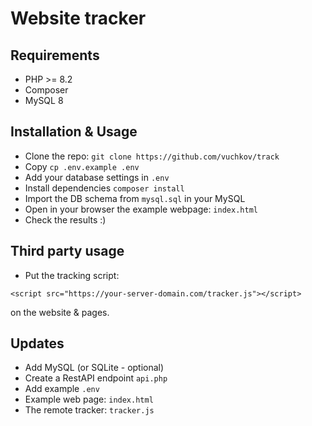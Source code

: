 # Website tracker

## Requirements
- PHP >= 8.2
- Composer
- MySQL 8

## Installation & Usage
- Clone the repo: `git clone https://github.com/vuchkov/track`
- Copy `cp .env.example .env`
- Add your database settings in `.env`
- Install dependencies `composer install`
- Import the DB schema from `mysql.sql` in your MySQL 
- Open in your browser the example webpage: `index.html`
- Check the results :)

## Third party usage
- Put the tracking script: 
```
<script src="https://your-server-domain.com/tracker.js"></script>
```
on the website & pages.

## Updates
- Add MySQL (or SQLite - optional)
- Create a RestAPI endpoint `api.php`
- Add example `.env`
- Example web page: `index.html`
- The remote tracker: `tracker.js`
